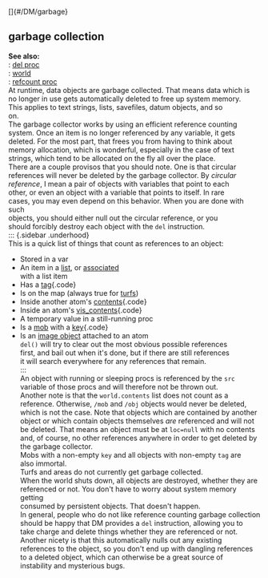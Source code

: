[]{#/DM/garbage}    
## garbage collection    
**See also:**    
:   [del proc](/ref/proc/del.md)    
:   [world](/ref/world.md)    
:   [refcount proc](/ref/proc/refcount.md)    
At runtime, data objects are garbage collected. That means data which is    
no longer in use gets automatically deleted to free up system memory.    
This applies to text strings, lists, savefiles, datum objects, and so    
on.    
The garbage collector works by using an efficient reference counting    
system. Once an item is no longer referenced by any variable, it gets    
deleted. For the most part, that frees you from having to think about    
memory allocation, which is wonderful, especially in the case of text    
strings, which tend to be allocated on the fly all over the place.    
There are a couple provisos that you should note. One is that circular    
references will never be deleted by the garbage collector. By *circular    
reference*, I mean a pair of objects with variables that point to each    
other, or even an object with a variable that points to itself. In rare    
cases, you may even depend on this behavior. When you are done with such    
objects, you should either null out the circular reference, or you    
should forcibly destroy each object with the `del` instruction.    
::: {.sidebar .underhood}    
This is a quick list of things that count as references to an object:    
-   Stored in a var    
-   An item in a [list](/ref/list.md), or [associated](/ref/list/associations.md)    
    with a list item    
-   Has a [tag](/ref/datum/var/tag.md){.code}    
-   Is on the map (always true for [turfs](/ref/turf.md))    
-   Inside another atom\'s [contents](/ref/atom/var/contents.md){.code}    
-   Inside an atom\'s [vis_contents](/ref/atom/var/vis_contents.md){.code}    
-   A temporary value in a still-running proc    
-   Is a [mob](/ref/mob.md) with a [key](/ref/mob/var/key.md){.code}    
-   Is an [image object](/ref/image.md) attached to an atom    
`del()` will try to clear out the most obvious possible references    
first, and bail out when it\'s done, but if there are still references    
it will search everywhere for any references that remain.    
:::    
An object with running or sleeping procs is referenced by the `src`    
variable of those procs and will therefore not be thrown out.    
Another note is that the `world.contents` list does not count as a    
reference. Otherwise, `/mob` and `/obj` objects would never be deleted,    
which is not the case. Note that objects which are contained by another    
object or which contain objects themselves *are* referenced and will not    
be deleted. That means an object must be at `loc=null` with no contents    
and, of course, no other references anywhere in order to get deleted by    
the garbage collector.    
Mobs with a non-empty `key` and all objects with non-empty `tag` are    
also immortal.    
Turfs and areas do not currently get garbage collected.    
When the world shuts down, all objects are destroyed, whether they are    
referenced or not. You don\'t have to worry about system memory getting    
consumed by persistent objects. That doesn\'t happen.    
In general, people who do not like reference counting garbage collection    
should be happy that DM provides a `del` instruction, allowing you to    
take charge and delete things whether they are referenced or not.    
Another nicety is that this automatically nulls out any existing    
references to the object, so you don\'t end up with dangling references    
to a deleted object, which can otherwise be a great source of    
instability and mysterious bugs.  